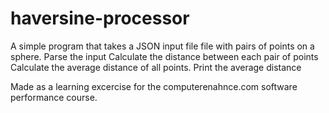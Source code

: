 # haversine-processor
A simple program that takes a JSON input file file with pairs of points on a sphere.
Parse the input
Calculate the distance between each pair of points
Calculate the average distance of all points.
Print the average distance

Made as a learning excercise for the computerenahnce.com software performance course.
